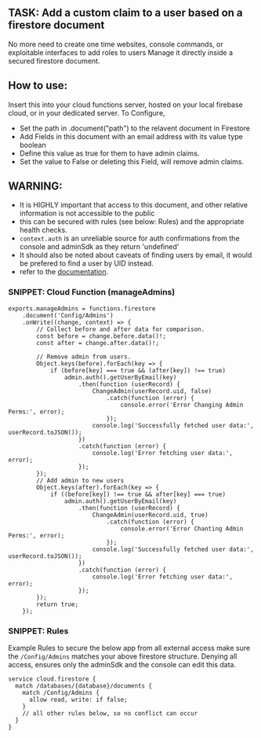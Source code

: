 ## TASK: Add a custom claim to a user based on a firestore document
No more need to create one time websites, console commands, or exploitable interfaces to add roles to users
Manage it directly inside a secured firestore document.

## How to use:
Insert this into your cloud functions server, hosted on your local firebase cloud, or in your dedicated server.
To Configure, 
- Set the path in .document("path") to the relavent document in Firestore
- Add Fields in this document with an email address with its value type boolean
 - Define this value as true for them to have admin claims.
 - Set the value to False or deleting this Field, will remove admin claims.



## WARNING: 
 - It is HIGHLY important that access to this document, and other relative information is not accessible to the public
 - this can be secured with rules (see below: Rules) and the appropriate health checks.
 - `context.auth` is an unreliable source for auth confirmations from the console and adminSdk as they return 'undefined'
 - It should also be noted about caveats of finding users by email, it would be prefered to find a user by UID instead.
 - refer to the [documentation](https://firebase.google.com/docs/auth/admin/manage-users#retrieve_user_data).


### SNIPPET: Cloud Function (manageAdmins)
```
exports.manageAdmins = functions.firestore
    .document('Config/Admins')
    .onWrite((change, context) => {
        // Collect before and after data for comparison.
        const before = change.before.data()!;
        const after = change.after.data()!;
        
        // Remove admin from users.
        Object.keys(before).forEach(key => {
            if (before[key] === true && (after[key]) !== true)
                admin.auth().getUserByEmail(key)
                    .then(function (userRecord) {
                        ChangeAdmin(userRecord.uid, false)
                            .catch(function (error) {
                                console.error('Error Changing Admin Perms:', error);
                            });
                        console.log('Successfully fetched user data:', userRecord.toJSON());
                    })
                    .catch(function (error) {
                        console.log('Error fetching user data:', error);
                    });
        });
        // Add admin to new users
        Object.keys(after).forEach(key => {
            if ((before[key]) !== true && after[key] === true)
                admin.auth().getUserByEmail(key)
                    .then(function (userRecord) {
                        ChangeAdmin(userRecord.uid, true)
                            .catch(function (error) {
                                console.error('Error Chanting Admin Perms:', error);
                            });
                        console.log('Successfully fetched user data:', userRecord.toJSON());
                    })
                    .catch(function (error) {
                        console.log('Error fetching user data:', error);
                    });
        });
        return true;
    });
```

### SNIPPET: Rules
Example Rules to secure the below app from all external access
make sure the `/Config/Admins` matches your above firestore structure.
Denying all access, ensures only the adminSdk and the console can edit this data.
```
service cloud.firestore {
  match /databases/{database}/documents {
    match /Config/Admins {
      allow read, write: if false;
    }
    // all other rules below, so no conflict can occur
  }
}
```
